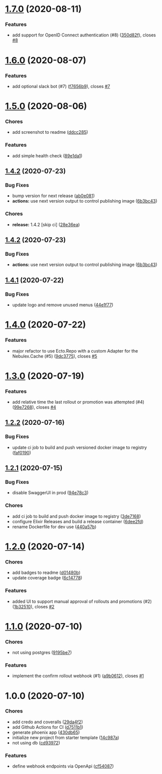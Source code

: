 # [1.7.0](https://github.com/cognizant-softvision/birdcage/compare/v1.6.0...v1.7.0) (2020-08-11)


### Features

* add support for OpenID Connect authentication (#8) ([350d82f](https://github.com/cognizant-softvision/birdcage/commit/350d82f12be48596572df3a59490d00172478519)), closes [#8](https://github.com/cognizant-softvision/birdcage/issues/8)

# [1.6.0](https://github.com/cognizant-softvision/birdcage/compare/v1.5.0...v1.6.0) (2020-08-07)


### Features

* add optional slack bot (#7) ([f7656b9](https://github.com/cognizant-softvision/birdcage/commit/f7656b9615fac5cb540dd27668017bd1ac7b137b)), closes [#7](https://github.com/cognizant-softvision/birdcage/issues/7)

# [1.5.0](https://github.com/cognizant-softvision/birdcage/compare/v1.4.2...v1.5.0) (2020-08-06)


### Chores

* add screenshot to readme ([ddcc285](https://github.com/cognizant-softvision/birdcage/commit/ddcc285f222466b1046c1b83a44df1cbe11a46b5))


### Features

* add simple health check ([89e1da1](https://github.com/cognizant-softvision/birdcage/commit/89e1da13d7db7d63d3eb7fb0dd7547b9a4079f61))

## [1.4.2](https://github.com/cognizant-softvision/birdcage/compare/v1.4.1...v1.4.2) (2020-07-23)


### Bug Fixes

* bump version for next release ([ab0e081](https://github.com/cognizant-softvision/birdcage/commit/ab0e0817fe3cf357e6a4cf97fa981553814b9fe3))
* **actions:** use next version output to control publishing image ([6b3bc43](https://github.com/cognizant-softvision/birdcage/commit/6b3bc434894cc5665867f8e3a55d41ce64a365b5))


### Chores

* **release:** 1.4.2 [skip ci] ([28e36ea](https://github.com/cognizant-softvision/birdcage/commit/28e36ea317b8ecd2e857fbe65d6023fe14dc84af))

## [1.4.2](https://github.com/cognizant-softvision/birdcage/compare/v1.4.1...v1.4.2) (2020-07-23)


### Bug Fixes

* **actions:** use next version output to control publishing image ([6b3bc43](https://github.com/cognizant-softvision/birdcage/commit/6b3bc434894cc5665867f8e3a55d41ce64a365b5))

## [1.4.1](https://github.com/cognizant-softvision/birdcage/compare/v1.4.0...v1.4.1) (2020-07-22)


### Bug Fixes

* update logo and remove unused menus ([44e1f77](https://github.com/cognizant-softvision/birdcage/commit/44e1f775c60f89e51874ad5f07bb31985608f0fd))

# [1.4.0](https://github.com/cognizant-softvision/birdcage/compare/v1.3.0...v1.4.0) (2020-07-22)


### Features

* major refactor to use Ecto.Repo with a custom Adapter for the Nebulex.Cache (#5) ([9dc3775](https://github.com/cognizant-softvision/birdcage/commit/9dc3775df888d331736ab10f8f7ea17462470ac1)), closes [#5](https://github.com/cognizant-softvision/birdcage/issues/5)

# [1.3.0](https://github.com/cognizant-softvision/birdcage/compare/v1.2.2...v1.3.0) (2020-07-19)


### Features

* add relative time the last rollout or promotion was attempted (#4) ([99e7268](https://github.com/cognizant-softvision/birdcage/commit/99e7268277b5b2b6c1be60ed60fe5d705d2c5f7b)), closes [#4](https://github.com/cognizant-softvision/birdcage/issues/4)

## [1.2.2](https://github.com/cognizant-softvision/birdcage/compare/v1.2.1...v1.2.2) (2020-07-16)


### Bug Fixes

* update ci job to build and push versioned docker image to registry ([faf0190](https://github.com/cognizant-softvision/birdcage/commit/faf0190fed27ccfaddbee6f7b64d6a2e12ed6a24))

## [1.2.1](https://github.com/cognizant-softvision/birdcage/compare/v1.2.0...v1.2.1) (2020-07-15)


### Bug Fixes

* disable SwaggerUI in prod ([94e78c3](https://github.com/cognizant-softvision/birdcage/commit/94e78c35fee32d171aff72f6642d53a817f66540))


### Chores

* add ci job to build and push docker image to registry ([3de7168](https://github.com/cognizant-softvision/birdcage/commit/3de7168f884cd940c1c01a707789e3ccb1afc49e))
* configure Elixir Releases and build a release container ([6dee2fd](https://github.com/cognizant-softvision/birdcage/commit/6dee2fda385b0d9141fcdcf05762260d2eedce1f))
* rename Dockerfile for dev use ([440a57b](https://github.com/cognizant-softvision/birdcage/commit/440a57b3756f655d5c4ffb986b35a276b2dcade7))

# [1.2.0](https://github.com/cognizant-softvision/birdcage/compare/v1.1.0...v1.2.0) (2020-07-14)


### Chores

* add badges to readme ([d01480b](https://github.com/cognizant-softvision/birdcage/commit/d01480bde993270247ed54f7ebdc2b1ee419a8f3))
* update coverage badge ([6c14778](https://github.com/cognizant-softvision/birdcage/commit/6c14778ae38a5735941ef062fe3d01f7a87efb6d))


### Features

* added UI to support manual approval of rollouts and promotions (#2) ([1b32510](https://github.com/cognizant-softvision/birdcage/commit/1b32510adc7873a1769974fe425aa76738e2ae91)), closes [#2](https://github.com/cognizant-softvision/birdcage/issues/2)

# [1.1.0](https://github.com/cognizant-softvision/birdcage/compare/v1.0.0...v1.1.0) (2020-07-10)


### Chores

* not using postgres ([9195be7](https://github.com/cognizant-softvision/birdcage/commit/9195be7046fd620781ec952944c01b7b5907230d))


### Features

* implement the confirm rollout webhook (#1) ([a9b0612](https://github.com/cognizant-softvision/birdcage/commit/a9b0612af841ed00ee8c8c84aaabfafc71d30394)), closes [#1](https://github.com/cognizant-softvision/birdcage/issues/1)

# 1.0.0 (2020-07-10)


### Chores

* add credo and coveralls ([29da4f2](https://github.com/cognizant-softvision/birdcage/commit/29da4f2963ecfec41de15437f46e874c7fd5fe99))
* add Github Actions for CI ([d7511b1](https://github.com/cognizant-softvision/birdcage/commit/d7511b1bb0eae6a64d94e2505835f1e6f893c82d))
* generate phoenix app ([430db65](https://github.com/cognizant-softvision/birdcage/commit/430db65b449b9009f5edb6bd4c55c34f191db646))
* initialize new project from starter template ([14c987a](https://github.com/cognizant-softvision/birdcage/commit/14c987aed4c09f2964225424dca0e404396518b4))
* not using db ([cd93972](https://github.com/cognizant-softvision/birdcage/commit/cd93972561d335c5acce4027c396224645a4e17c))


### Features

* define webhook endpoints via OpenApi ([cf54087](https://github.com/cognizant-softvision/birdcage/commit/cf54087a261a90d28616468fdc968095bc5549f9))
